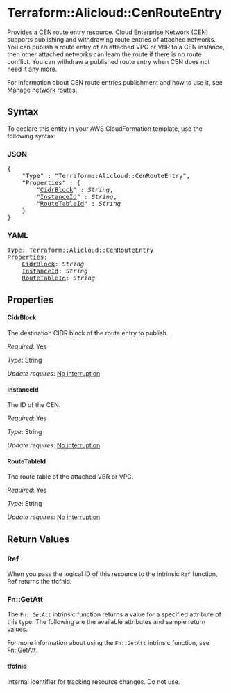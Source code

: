 # Terraform::Alicloud::CenRouteEntry

Provides a CEN route entry resource. Cloud Enterprise Network (CEN) supports publishing and withdrawing route entries of attached networks. You can publish a route entry of an attached VPC or VBR to a CEN instance, then other attached networks can learn the route if there is no route conflict. You can withdraw a published route entry when CEN does not need it any more.

For information about CEN route entries publishment and how to use it, see [Manage network routes](https://www.alibabacloud.com/help/doc-detail/86980.htm).

## Syntax

To declare this entity in your AWS CloudFormation template, use the following syntax:

### JSON

<pre>
{
    "Type" : "Terraform::Alicloud::CenRouteEntry",
    "Properties" : {
        "<a href="#cidrblock" title="CidrBlock">CidrBlock</a>" : <i>String</i>,
        "<a href="#instanceid" title="InstanceId">InstanceId</a>" : <i>String</i>,
        "<a href="#routetableid" title="RouteTableId">RouteTableId</a>" : <i>String</i>
    }
}
</pre>

### YAML

<pre>
Type: Terraform::Alicloud::CenRouteEntry
Properties:
    <a href="#cidrblock" title="CidrBlock">CidrBlock</a>: <i>String</i>
    <a href="#instanceid" title="InstanceId">InstanceId</a>: <i>String</i>
    <a href="#routetableid" title="RouteTableId">RouteTableId</a>: <i>String</i>
</pre>

## Properties

#### CidrBlock

The destination CIDR block of the route entry to publish.

_Required_: Yes

_Type_: String

_Update requires_: [No interruption](https://docs.aws.amazon.com/AWSCloudFormation/latest/UserGuide/using-cfn-updating-stacks-update-behaviors.html#update-no-interrupt)

#### InstanceId

The ID of the CEN.

_Required_: Yes

_Type_: String

_Update requires_: [No interruption](https://docs.aws.amazon.com/AWSCloudFormation/latest/UserGuide/using-cfn-updating-stacks-update-behaviors.html#update-no-interrupt)

#### RouteTableId

The route table of the attached VBR or VPC.

_Required_: Yes

_Type_: String

_Update requires_: [No interruption](https://docs.aws.amazon.com/AWSCloudFormation/latest/UserGuide/using-cfn-updating-stacks-update-behaviors.html#update-no-interrupt)

## Return Values

### Ref

When you pass the logical ID of this resource to the intrinsic `Ref` function, Ref returns the tfcfnid.

### Fn::GetAtt

The `Fn::GetAtt` intrinsic function returns a value for a specified attribute of this type. The following are the available attributes and sample return values.

For more information about using the `Fn::GetAtt` intrinsic function, see [Fn::GetAtt](https://docs.aws.amazon.com/AWSCloudFormation/latest/UserGuide/intrinsic-function-reference-getatt.html).

#### tfcfnid

Internal identifier for tracking resource changes. Do not use.


